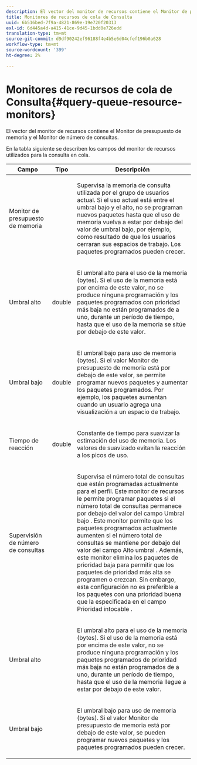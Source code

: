 ```yaml
---
description: El vector del monitor de recursos contiene el Monitor de presupuesto de memoria y el Monitor de número de consultas.
title: Monitores de recursos de cola de Consulta
uuid: 6b516bed-7f9a-4821-869e-19e720f20313
exl-id: 6d445a4d-a415-41ce-9d45-1bdd0e726edd
translation-type: tm+mt
source-git-commit: d9df90242ef96188f4e4b5e6d04cfef196b0a628
workflow-type: tm+mt
source-wordcount: '399'
ht-degree: 2%

---
```


# Monitores de recursos de cola de Consulta{#query-queue-resource-monitors}

El vector del monitor de recursos contiene el Monitor de presupuesto de memoria y el Monitor de número de consultas.

En la tabla siguiente se describen los campos del monitor de recursos utilizados para la consulta en cola.

<table id="table_9991EED2647A460FACA2DC80D4973A8E"> 
 <thead> 
  <tr> 
   <th colname="col1" class="entry"> Campo </th> 
   <th colname="col2" class="entry"> Tipo </th> 
   <th colname="col3" class="entry"> Descripción </th> 
  </tr> 
 </thead>
 <tbody> 
  <tr> 
   <td colname="col1"> <p>Monitor de presupuesto de memoria </p> </td> 
   <td colname="col2"> </td> 
   <td colname="col3"> <p>Supervisa la memoria de consulta utilizada por el grupo de usuarios actual. Si el uso actual está entre el umbral bajo y el alto, no se programan nuevos paquetes hasta que el uso de memoria vuelva a estar por debajo del valor de umbral bajo, por ejemplo, como resultado de que los usuarios cerraran sus espacios de trabajo. Los paquetes programados pueden crecer. </p> </td> 
  </tr> 
  <tr> 
   <td colname="col1"> <p>Umbral alto </p> </td> 
   <td colname="col2"> <p>double </p> </td> 
   <td colname="col3"> <p>El umbral alto para el uso de la memoria (bytes). Si el uso de la memoria está por encima de este valor, no se produce ninguna programación y los paquetes programados con prioridad más baja no están programados de a uno, durante un período de tiempo, hasta que el uso de la memoria se sitúe por debajo de este valor. </p> </td> 
  </tr> 
  <tr> 
   <td colname="col1"> <p>Umbral bajo </p> </td> 
   <td colname="col2"> <p>double </p> </td> 
   <td colname="col3"> <p>El umbral bajo para uso de memoria (bytes). Si el valor <span class="wintitle"> Monitor de presupuesto de memoria</span> está por debajo de este valor, se permite programar nuevos paquetes y aumentar los paquetes programados. Por ejemplo, los paquetes aumentan cuando un usuario agrega una visualización a un espacio de trabajo. </p> </td> 
  </tr> 
  <tr> 
   <td colname="col1"> <p>Tiempo de reacción </p> </td> 
   <td colname="col2"> <p>double </p> </td> 
   <td colname="col3"> <p>Constante de tiempo para suavizar la estimación del uso de memoria. Los valores de suavizado evitan la reacción a los picos de uso. </p> </td> 
  </tr> 
  <tr> 
   <td colname="col1"> <p>Supervisión de número de consultas </p> </td> 
   <td colname="col2"> </td> 
   <td colname="col3"> <p>Supervisa el número total de consultas que están programadas actualmente para el perfil. Este monitor de recursos le permite programar paquetes si el número total de consultas permanece por debajo del valor del campo Umbral bajo . Este monitor permite que los paquetes programados actualmente aumenten si el número total de consultas se mantiene por debajo del valor del campo Alto umbral . Además, este monitor elimina los paquetes de prioridad baja para permitir que los paquetes de prioridad más alta se programen o crezcan. Sin embargo, esta configuración no es preferible a los paquetes con una prioridad buena que la especificada en el campo Prioridad intocable . </p> </td> 
  </tr> 
  <tr> 
   <td colname="col1"> <p>Umbral alto </p> </td> 
   <td colname="col2"> </td> 
   <td colname="col3"> <p>El umbral alto para el uso de la memoria (bytes). Si el uso de la memoria está por encima de este valor, no se produce ninguna programación y los paquetes programados de prioridad más baja no están programados de a uno, durante un período de tiempo, hasta que el uso de la memoria llegue a estar por debajo de este valor. </p> </td> 
  </tr> 
  <tr> 
   <td colname="col1"> <p>Umbral bajo </p> </td> 
   <td colname="col2"> </td> 
   <td colname="col3"> <p>El umbral bajo para uso de memoria (bytes). Si el valor <span class="wintitle"> Monitor de presupuesto de memoria</span> está por debajo de este valor, se pueden programar nuevos paquetes y los paquetes programados pueden crecer. </p> </td> 
  </tr> 
 </tbody> 
</table>
